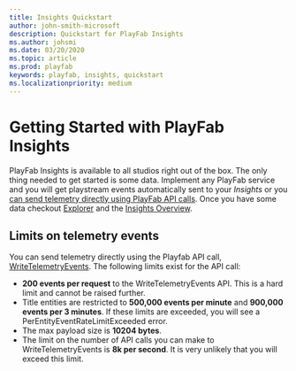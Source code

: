 ```yaml
---
title: Insights Quickstart
author: john-smith-microsoft
description: Quickstart for PlayFab Insights 
ms.author: johsmi
ms.date: 03/20/2020
ms.topic: article
ms.prod: playfab
keywords: playfab, insights, quickstart
ms.localizationpriority: medium
---
```


# Getting Started with PlayFab Insights
PlayFab Insights is available to all studios right out of the box. The only thing needed to get started is some data. Implement any PlayFab service and you will get playstream events automatically sent to your *Insights* or you [can send telemetry directly using PlayFab API calls](https://docs.microsoft.com/rest/api/playfab/events/playstream-events?view=playfab-rest). Once you have some data checkout [Explorer](https://docs.microsoft.com/gaming/playfab/features/insights/explorer/quickstart) and the [Insights Overview](https://docs.microsoft.com/gaming/playfab/features/insights/insights).

[//]: # (Numbers may change if the limits are raised.)

## Limits on telemetry events

You can send telemetry directly using the Playfab API call, [WriteTelemetryEvents](https://docs.microsoft.com/en-us/rest/api/playfab/events/playstream-events/writetelemetryevents?view=playfab-rest). The following limits exist for the API call:

* **200 events per request** to the WriteTelemetryEvents API. This is a hard limit and cannot be raised further.
* Title entities are restricted to **500,000 events per minute** and **900,000 events per 3 minutes**. If these limits are exceeded, you will see a PerEntityEventRateLimitExceeded error.
* The max payload size is **10204 bytes**.
* The limit on the number of API calls you can make to WriteTelemetryEvents is **8k per second**. It is very unlikely that you will exceed this limit. 
